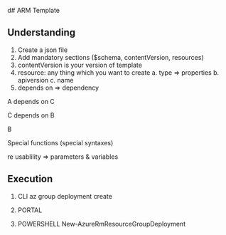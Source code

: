 d# ARM Template

## Understanding

1. Create a json file
2. Add mandatory sections ($schema, contentVersion, resources)
3. contentVersion is your version of template
4. resource: any thing which you want to create
    a. type   => properties
    b. apiversion
    c. name
5. depends on => dependency

A
  depends on C

C
   depends on B

B
  

Special functions (special syntaxes)


re usablility
  => parameters & variables


## Execution

1. CLI
   az group deployment create
2. PORTAL

3. POWERSHELL
    New-AzureRmResourceGroupDeployment

